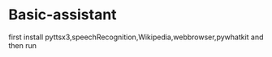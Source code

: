 # Basic-assistant
first install pyttsx3,speechRecognition,Wikipedia,webbrowser,pywhatkit
and then run

